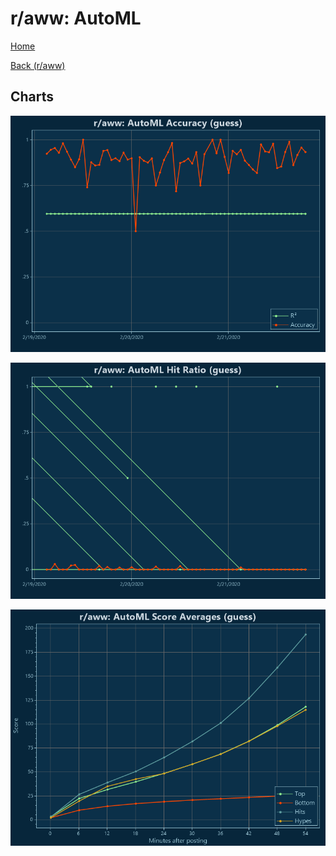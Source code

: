 # r/aww: AutoML

[Home](../../index.md)

[Back (r/aww)](../guess_aww.md)

## Charts

![r/aww R² (guess)](../../images/models/guess_aww_AutoML_Accuracy.png "r/aww R² (guess)")

![r/aww Hit Ratio (guess)](../../images/models/guess_aww_AutoML_HitRatio.png "r/aww Hit Ratio (guess)")

![r/aww Score Averages (guess)](../../images/models/guess_aww_AutoML_Scores.png "r/aww Score Averages (guess)")

